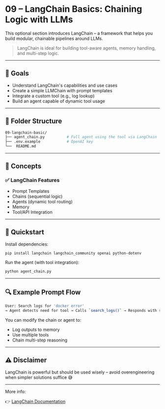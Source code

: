 # 09 – LangChain Basics: Chaining Logic with LLMs

This optional section introduces LangChain – a framework that helps you build modular, chainable pipelines around LLMs.

> LangChain is ideal for building tool-aware agents, memory handling, and multi-step logic.

---

## 🎯 Goals

- Understand LangChain's capabilities and use cases
- Create a simple LLMChain with prompt templates
- Integrate a custom tool (e.g., log lookup)
- Build an agent capable of dynamic tool usage

---

## 📂 Folder Structure

```bash
09-langchain-basic/
├── agent_chain.py          # Full agent using the tool via LangChain
├── .env.example            # OpenAI key
└──  README.md
```

---

## 🧠 Concepts

### ✅ LangChain Features

- Prompt Templates
- Chains (sequential logic)
- Agents (dynamic tool routing)
- Memory
- Tool/API Integration

---

## 🚀 Quickstart

Install dependencies:

```bash
pip install langchain langchain_community openai python-dotenv
```

Run the agent (with tool integration):

```bash
python agent_chain.py
```

---

## 🔍 Example Prompt Flow

```bash
User: Search logs for 'docker error'
→ Agent detects need for tool → Calls `search_logs()` → Responds with simulated output
```

You can modify the chain or agent to:

- Log outputs to memory
- Use multiple tools
- Chain multi-step reasoning

---

## ⚠️ Disclaimer

LangChain is powerful but should be used wisely – avoid overengineering when simpler solutions suffice 😅

---

More info:

👉 [LangChain Documentation](https://python.langchain.com/)
